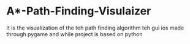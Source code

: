 # A*-Path-Finding-Visulaizer
It is the visualization of the teh path finding algorithm teh gui ios made through pygame and while project is based on python
